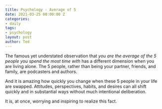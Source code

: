 ```yaml
---
title: Psychology - Average of 5
date: 2021-03-25 00:00:00 Z
categories:
- daily
tags:
- psychology
layout: post
author: Ted
---
```


The famous yet understated observation that _you are the average of the 5 people you spend the most time with_ has a different dimension when you are living alone. The 5 people, rather than being your partner, friends, and family, are podcasters and authors.

And it is amazing how quickly you change when these 5 people in your life are swapped. Attitudes, perspectives, habits, and desires can all shift quickly and in substantial ways without much intentional deliberation.

It is, at once, worrying and inspiring to realize this fact.
